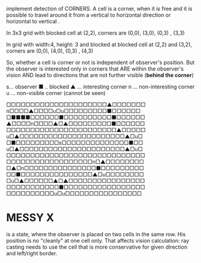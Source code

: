 implement detection of CORNERS. A cell is a corner, when it is free and  it is
possible to travel around it from a vertical to horizontal direction or horizontal to vertical .

In 3x3 grid with blocked cell at (2,2), corners are (0,0), (3,0), (0,3) , (3,3)

In grid  with width:4, height: 3 and blocked at blocked cell at (2,2) and (3,2),
corners are (0,0), (4,0), (0,3) , (4,3)

So, whether a cell is corner or not is independent of observer's position.
But the observer is interested only in corners that  ARE within the observer's vision AND
lead to directions that are not further visible (**behind the corner**)

s... observer
■ .. blocked
▲ ... interesting corner
n ... non-interesting corner
u ... non-visible corner (cannot be seen)


□□□□□□□□□□□□□□□□□□□□□▲□□□□□□□
n□□□□▲□□□□u□u□□□□□□□□□■□□□□□□
□■■■■□□□□□□■□□□□□□□□□□■□□□□□□
▲□□□□n□□□□▲□▲□□□□□□□□□■□□□□□□
□□□□□□□□□□□□□□□□□□□□□□□▲□□□□□
u□▲□□□□□□□□□□□□□□□□□□□□□□▲□u□
□■□□□□□□□□□s□□□□□□□□□□□□□□■□□
u□▲□□□□□□□□□□□□□□□□□□□□□□▲□u□
□□□□□□□□□□□□□□□□□□□□□□□□□□□□□
□□□□□□□□□□□□□□□□□□n□▲□□□□□□□□
□▲□n□□□□□□□□□□□□□□□■□□□□□□□□□
□□■□□□□□□□□□□□□□□□▲□u□□□□□□□□
□u□▲□□□□□□▲□▲□□□□□□□□□□□□□□□□
□□□□□□□□□□□■□□□□□□□□□□□□□□□□□
□□□□□□□□□□u□u□□□□□□□□□□□□□□□□


# MESSY X
is a state, where the observer is placed on two cells in the same row. His position is no "cleanly" at one cell only.
That affects vision calculation: ray casting needs to use the cell that is more conservative for given direction and left/right border. 

